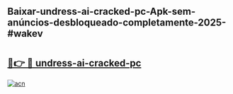 ## Baixar-undress-ai-cracked-pc-Apk-sem-anúncios-desbloqueado-completamente-2025-#wakev

# <h2><a href="https://ainizakaria.my?title=undress-ai-cracked-pc&ref=22M">🔗👉 🔴 undress-ai-cracked-pc</a></h2>

[![acn](https://github.com/user-attachments/assets/0f9c940e-d8b0-45ae-aac7-cd30a18b3e1c)](https://ainizakaria.my?title=undress-ai-cracked-pc&ref=22M)

